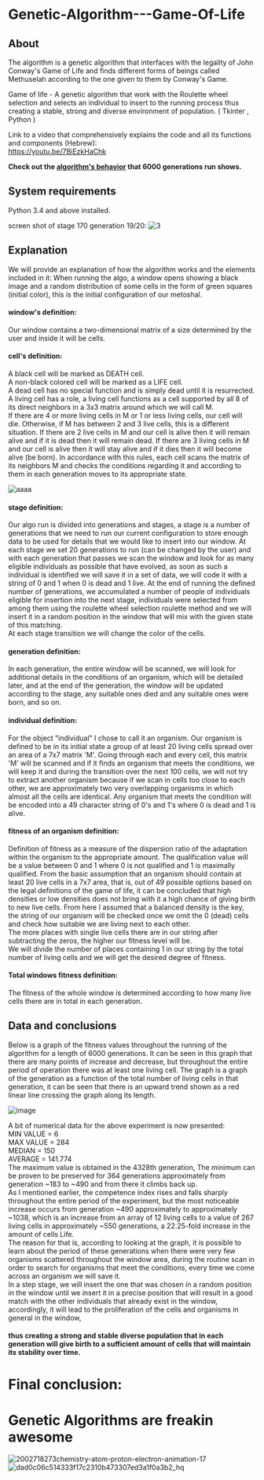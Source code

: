# Genetic-Algorithm---Game-Of-Life

## About
The algorithm is a genetic algorithm that interfaces with the legality of John Conway's Game of Life and finds different
forms of beings called Methuselah according to the one given to them by Conway's Game.       

Game of life - A genetic algorithm that work with the Roulette wheel selection and selects an individual to insert to the running process thus creating a stable, strong and diverse environment of population.
( Tkinter , Python )

Link to a video that comprehensively explains the code and all its functions and components (Hebrew):    
https://youtu.be/7BiEzkHaChk    

**Check out the [algorithm's behavior](#Data-and-conclusions) that 6000 generations run shows.**

## System requirements 
Python 3.4 and above installed.

screen shot of stage 170 generation 19/20:
![3](https://user-images.githubusercontent.com/84855441/203360903-d79a0b62-05f4-45f4-a823-e3097e036eb7.PNG)

## Explanation
We will provide an explanation of how the algorithm works and the elements included in it:
When running the algo, a window opens showing a black image and a random distribution of some cells in the form of green squares (initial color), this is the initial configuration of our metoshal.   

#### window's definition:
Our window contains a two-dimensional matrix of a size determined by the user and inside it will be cells.    

#### cell's definition:
A black cell will be marked as DEATH cell.    
A non-black colored cell will be marked as a LIFE cell.    
A dead cell has no special function and is simply dead until it is resurrected.    
A living cell has a role, a living cell functions as a cell supported by all 8 of its direct neighbors in a 3x3 matrix around which we will call M.    
If there are 4 or more living cells in M ​​or 1 or less living cells, our cell will die.
Otherwise, if M has between 2 and 3 live cells, this is a different situation.
If there are 2 live cells in M ​​and our cell is alive then it will remain alive and if it is dead then it will remain dead.
If there are 3 living cells in M ​​and our cell is alive then it will stay alive and if it dies then it will become alive (be born).
In accordance with this rules, each cell scans the matrix of its neighbors M and checks the conditions regarding it and according to them in each generation moves to its appropriate state.

![aaaa](https://user-images.githubusercontent.com/84855441/203363555-f789b635-38c2-4d6a-a10b-875155a78be2.PNG)    


#### stage definition:
Our algo run is divided into generations and stages, a stage is a number of generations that we need to run our current configuration to store enough data to be used for details that we would like to insert into our window.
At each stage we set 20 generations to run (can be changed by the user) and with each generation that passes we scan the window and look for as many eligible individuals as possible that have evolved, as soon as such a individual is identified we will save it in a set of data, we will code it with a string of 0 and 1 when 0 is dead and 1 live.
At the end of running the defined number of generations, we accumulated a number of people of individuals eligible for insertion into the next stage, individuals were selected from among them using the roulette wheel selection roulette method and we will insert it in a random position in the window that will mix with the given state of this matching.    
At each stage transition we will change the color of the cells.

#### generation definition:
In each generation, the entire window will be scanned, we will look for additional details in the conditions of an organism, which will be detailed later, and at the end of the generation, the window will be updated according to the stage, any suitable ones died and any suitable ones were born, and so on.    

#### individual definition:
For the object "individual" I chose to call it an organism.
Our organism is defined to be in its initial state a group of at least 20 living cells spread over an area of ​​a 7x7 matrix 'M'. Going through each and every cell, this matrix 'M' will be scanned and if it finds an organism that meets the conditions, we will keep it and during the transition over the next 100 cells, we will not try to extract another organism because if we scan in cells too close to each other, we are approximately two very overlapping organisms in which almost all the cells are identical.
Any organism that meets the condition will be encoded into a 49 character string of 0's and 1's where 0 is dead and 1 is alive.    

#### fitness of an organism definition:
Definition of fitness as a measure of the dispersion ratio of the adaptation within the organism to the appropriate amount.
The qualification value will be a value between 0 and 1 where 0 is not qualified and 1 is maximally qualified.
From the basic assumption that an organism should contain at least 20 live cells in a 7x7 area, that is, out of 49 possible options based on the legal definitions of the game of life, it can be concluded that high densities or low densities does not bring with it a high chance of giving birth to new live cells.
From here I assumed that a balanced density is the key, the string of our organism will be checked once we omit the 0 (dead) cells and check how suitable we are living next to each other.    
The more places with single live cells there are in our string after subtracting the zeros, the higher our fitness level will be.    
We will divide the number of places containing 1 in our string by the total number of living cells and we will get the desired degree of fitness.    

#### Total windows fitness definition:
The fitness of the whole window is determined according to how many live cells there are in total in each generation.


## Data and conclusions

Below is a graph of the fitness values ​​throughout the running of the algorithm for a length of 6000 generations.
It can be seen in this graph that there are many points of increase and decrease, but throughout the entire period of operation there was at least one living cell.
The graph is a graph of the generation as a function of the total number of living cells in that generation, it can be seen that there is an upward trend shown as a red linear line crossing the graph along its length.

![image](https://user-images.githubusercontent.com/84855441/203370335-8abc39bd-7e88-4439-bca3-779b3750a583.png)    

A bit of numerical data for the above experiment is now presented:    
MIN VALUE = 6    
MAX VALUE = 284    
MEDIAN = 150    
AVERAGE = 141.774    
The maximum value is obtained in the 4328th generation, The minimum can be proven to be preserved for 364 generations approximately from generation ~183 to ~490 and from there it climbs back up.    
As I mentioned earlier, the competence index rises and falls sharply throughout the entire period of the experiment, but the most noticeable increase occurs from generation ~490 approximately to approximately ~1038, which is an increase from an array of 12 living cells to a value of 267 living cells in approximately ~550 generations, a 22.25-fold increase in the amount of cells Life.    
The reason for that is, according to looking at the graph, it is possible to learn about the period of these generations when there were very few organisms scattered throughout the window area, during the routine scan in order to search for organisms that meet the conditions, every time we come across an organism we will save it.    
In a step stage, we will insert the one that was chosen in a random position in the window until we insert it in a precise position that will result in a good match with the other individuals that already exist in the window, accordingly, it will lead to the proliferation of the cells and organisms in general in the window,
#### thus creating a strong and stable diverse population that in each generation will give birth to a sufficient amount of cells that will maintain its stability over time.    

 # Final conclusion: 
 # Genetic Algorithms are freakin awesome
![2002718273chemistry-atom-proton-electron-animation-17](https://user-images.githubusercontent.com/84855441/203532946-518079d6-7c3f-4cac-ba6e-00552689bdbd.gif)
![dad0c06c514333f17c2310b473307ed3a1f0a3b2_hq](https://user-images.githubusercontent.com/84855441/203534638-f259577f-70b5-47cc-b4d4-98a601eb7b35.gif)





